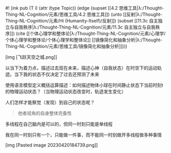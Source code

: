 #! (ink pub (T i) (attr (type Topic)) (edge (supset [[4.2 思维工具|λ:/Thought-Thing-NL-Cognition/元素/思维工具/4.2 思维工具]]) (unto [[反射|λ:/Thought-Thing-NL-Cognition/元素/Hi (Humanity-Itself)/反射]]) (subset [[11.3c 自主独立与自我秩序|λ:/Thought-Thing-NL-Cognition/元素/11.3c 自主独立与自我秩序]]) (cite [[个体心理学和整体论|λ:/Thought-Thing-NL-Cognition/元素/心理学/个体心理学和整体论/个体心理学和整体论]] [[镜像简化和抽象分析|λ:/Thought-Thing-NL-Cognition/元素/思维工具/镜像简化和抽象分析]])))

[img [飞跃天空之城.png]]


以当下为着力点，描述过去现在未来，描述心神（自我状态）在时空下的运动轨迹。当下我的状态不仅决定了过去还预测了未来


使用语言模型定义概括运算描述：如何描述物体小球在时间静止状态下当前时刻t的物理运动状态？（当物理运动状态改变时，轨迹发生变化）

人们怎样才能察觉（发现）到自己的状态呢？

> 他者视角的自身整体完备性

多线程在自己脑内是可以的，但同一时刻只能是单线程

我在同一时刻只有一个，只能做一件事，而不能同一时刻做开多线程做多种事情


[img [Pasted image 20230420184739.png]]